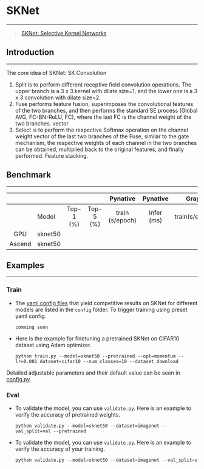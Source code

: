 # SKNet

***

> [SKNet: Selective Kernel Networks](https://arxiv.org/pdf/1903.06586.pdf)

## Introduction

***

The core idea of SKNet: SK Convolution 

1. Split is to perform different receptive field convolution operations. The upper branch is a 3 x 3 kernel with dilate size=1, and the lower one is a 3 x 3 convolution with dilate size=2. 
2. Fuse performs feature fusion, superimposes the convolutional features of the two branches, and then performs the standard SE process (Global AVG, FC-BN-ReLU, FC), where the last FC is the channel weight of the two branches. vector 
3. Select is to perform the respective Softmax operation on the channel weight vector of the last two branches of the Fuse, similar to the gate mechanism, the respective weights of each channel in the two branches can be obtained, multiplied back to the original features, and finally performed. Feature stacking.

## Benchmark

***

|        |         |           |           |    Pynative     |  Pynative  |     Graph      |   Graph    |           |            |
| :----: | ------- | :-------: | :-------: | :-------------: | :--------: | :------------: | :--------: | :-------: | :--------: |
|        | Model   | Top-1 (%) | Top-5 (%) | train (s/epoch) | Infer (ms) | train(s/epoch) | Infer (ms) | Download  |   Config   |
|  GPU   | sknet50 |           |           |                 |            |                |            | [model]() | [config]() |
| Ascend | sknet50 |           |           |                 |            |                |            |           |            |



## Examples

***

### Train

- The [yaml config files](../../config) that yield competitive results on SKNet for different models are listed in the `config` folder. To trigger training using preset yaml config. 

  ```shell
  comming soon
  ```


- Here is the example for finetuning a pretrained SKNet on CIFAR10 dataset using Adam optimizer.

  ```shell
  python train.py --model=sknet50 --pretrained --opt=momentum --lr=0.001 dataset=cifar10 --num_classes=10 --dataset_download
  ```

Detailed adjustable parameters and their default value can be seen in [config.py](../../config.py).

### Eval

- To validate the model, you can use `validate.py`. Here is an example to verify the accuracy of pretrained weights.

  ```shell
  python validate.py --model=sknet50 --dataset=imagenet --val_split=val --pretrained
  ```

- To validate the model, you can use `validate.py`. Here is an example to verify the accuracy of your training.

  ```python
  python validate.py --model=sknet50 --dataset=imagenet --val_split=val --ckpt_path='./ckpt/sknet50-best.ckpt'
  ```
